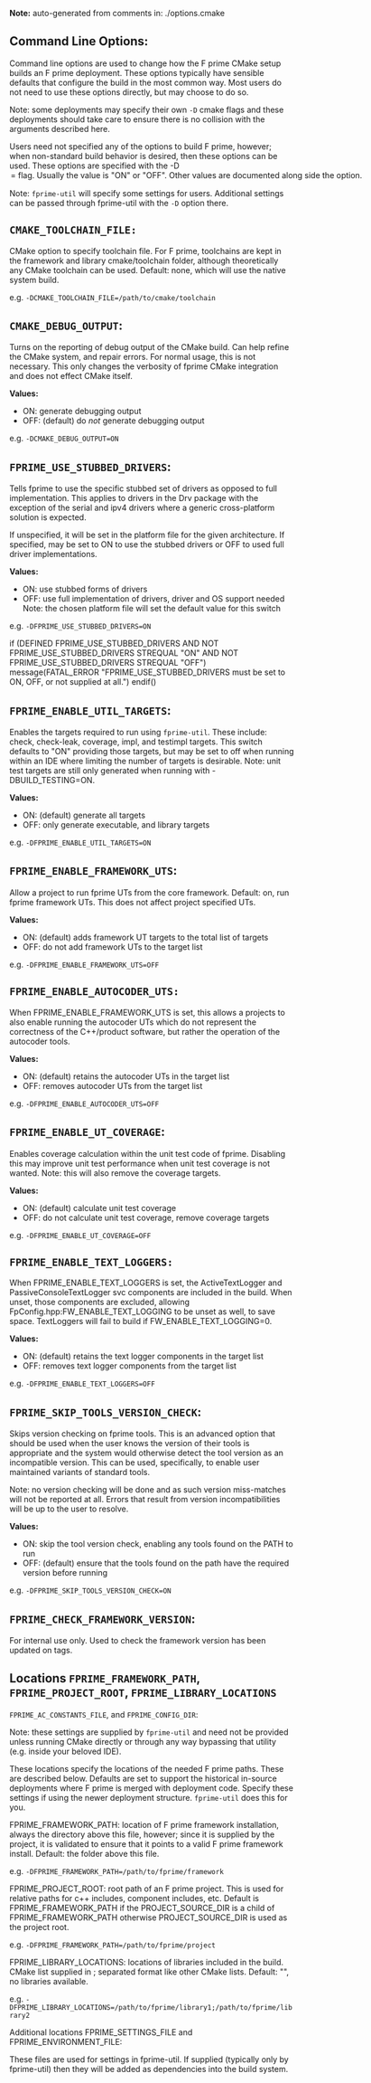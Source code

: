 **Note:** auto-generated from comments in: ./options.cmake

## Command Line Options:

Command line options are used to change how the F prime CMake setup builds an F prime deployment. These options
typically have sensible defaults that configure the build in the most common way.  Most users do not need to use these
options directly, but may choose to do so.

Note: some deployments may specify their own `-D` cmake flags and these deployments should take care to ensure there
is no collision with the arguments described here.

Users need not specified any of the options to build F prime, however; when non-standard build behavior is desired,
then these options can be used. These options are specified with the -D<OPTION>=<VALUE> flag. Usually the value is
"ON" or "OFF". Other values are documented along side the option.

Note: `fprime-util` will specify some settings for users. Additional settings can be passed through fprime-util with
the `-D` option there.



## `CMAKE_TOOLCHAIN_FILE:`

CMake option to specify toolchain file. For F prime, toolchains are kept in the framework and library cmake/toolchain
folder, although theoretically any CMake toolchain can be used. Default: none, which will use the native system build.

e.g. `-DCMAKE_TOOLCHAIN_FILE=/path/to/cmake/toolchain`


## `CMAKE_DEBUG_OUTPUT`:

Turns on the reporting of debug output of the CMake build. Can help refine the CMake system, and repair errors. For
normal usage, this is not necessary. This only changes the verbosity of fprime CMake integration and does not effect
CMake itself.

**Values:**
- ON: generate debugging output
- OFF: (default) do *not* generate debugging output

e.g. `-DCMAKE_DEBUG_OUTPUT=ON`


## `FPRIME_USE_STUBBED_DRIVERS`:

Tells fprime to use the specific stubbed set of drivers as opposed to full implementation. This applies to drivers in
the Drv package with the exception of the serial and ipv4 drivers where a generic cross-platform solution is expected.

If unspecified, it will be set in the platform file for the given architecture. If specified, may be set to ON to use
the stubbed drivers or OFF to used full driver implementations.

**Values:**
- ON: use stubbed forms of drivers
- OFF: use full implementation of drivers, driver and OS support needed
  Note: the chosen platform file will set the default value for this switch

e.g. `-DFPRIME_USE_STUBBED_DRIVERS=ON`

if (DEFINED FPRIME_USE_STUBBED_DRIVERS AND NOT FPRIME_USE_STUBBED_DRIVERS STREQUAL "ON" AND NOT FPRIME_USE_STUBBED_DRIVERS STREQUAL "OFF")
    message(FATAL_ERROR "FPRIME_USE_STUBBED_DRIVERS must be set to ON, OFF, or not supplied at all.")
endif()



## `FPRIME_ENABLE_UTIL_TARGETS`:

Enables the targets required to run using `fprime-util`.  These include: check, check-leak, coverage, impl, and
testimpl targets. This switch defaults to "ON" providing those targets, but may be set to off when running within an
IDE where limiting the number of targets is desirable. Note: unit test targets are still only generated when running
with -DBUILD_TESTING=ON.

**Values:**
- ON: (default) generate all targets
- OFF: only generate executable, and library targets

e.g. `-DFPRIME_ENABLE_UTIL_TARGETS=ON`


## `FPRIME_ENABLE_FRAMEWORK_UTS`:

Allow a project to run fprime UTs from the core framework. Default: on,  run fprime framework UTs. This
does not affect project specified UTs.

**Values:**
- ON: (default) adds framework UT targets to the total list of targets
- OFF: do not add framework UTs to the target list

e.g. `-DFPRIME_ENABLE_FRAMEWORK_UTS=OFF`


## `FPRIME_ENABLE_AUTOCODER_UTS:`

When FPRIME_ENABLE_FRAMEWORK_UTS is set, this allows a projects to also enable running the autocoder UTs which do not
represent the correctness of the C++/product software, but rather the operation of the autocoder tools.

**Values:**
- ON: (default) retains the autocoder UTs in the target list
- OFF: removes autocoder UTs from the target list

e.g. `-DFPRIME_ENABLE_AUTOCODER_UTS=OFF`


## `FPRIME_ENABLE_UT_COVERAGE`:

Enables coverage calculation within the unit test code of fprime. Disabling this may improve unit test performance when
unit test coverage is not wanted. Note: this will also remove the coverage targets.

**Values:**
- ON: (default) calculate unit test coverage
- OFF: do not calculate unit test coverage, remove coverage targets

e.g. `-DFPRIME_ENABLE_UT_COVERAGE=OFF`


## `FPRIME_ENABLE_TEXT_LOGGERS:`

When FPRIME_ENABLE_TEXT_LOGGERS is set, the ActiveTextLogger and PassiveConsoleTextLogger
svc components are included in the build. When unset, those components are excluded,
allowing FpConfig.hpp:FW_ENABLE_TEXT_LOGGING to be unset as well, to save space.
TextLoggers will fail to build if FW_ENABLE_TEXT_LOGGING=0.

**Values:**
- ON: (default) retains the text logger components in the target list
- OFF: removes text logger components from the target list

e.g. `-DFPRIME_ENABLE_TEXT_LOGGERS=OFF`


## `FPRIME_SKIP_TOOLS_VERSION_CHECK`:

Skips version checking on fprime tools. This is an advanced option that should be used when the user knows the version
of their tools is appropriate and the system would otherwise detect the tool version as an incompatible version. This
can be used, specifically, to enable user maintained variants of standard tools.

Note: no version checking will be done and as such version miss-matches will not be reported at all. Errors that
result from version incompatibilities will be up to the user to resolve.

**Values:**
- ON:  skip the tool version check, enabling any tools found on the PATH to run
- OFF: (default) ensure that the tools found on the path have the required version before running

e.g. `-DFPRIME_SKIP_TOOLS_VERSION_CHECK=ON`


## `FPRIME_CHECK_FRAMEWORK_VERSION`:

For internal use only.  Used to check the framework version has been updated on tags.


## Locations `FPRIME_FRAMEWORK_PATH`, `FPRIME_PROJECT_ROOT`, `FPRIME_LIBRARY_LOCATIONS`
`FPRIME_AC_CONSTANTS_FILE`, and `FPRIME_CONFIG_DIR`:

Note: these settings are supplied by `fprime-util` and need not be provided unless running CMake directly or through
any way bypassing that utility (e.g. inside your beloved IDE).

These locations specify the locations of the needed F prime paths. These are described below. Defaults are set to
support the historical in-source deployments where F prime is merged with deployment code. Specify these settings if
using the newer deployment structure. `fprime-util` does this for you.

FPRIME_FRAMEWORK_PATH: location of F prime framework installation, always the directory above this file, however;
since it is supplied by the project, it is validated to ensure that it points to a valid F prime framework install.
Default: the folder above this file.

e.g. `-DFPRIME_FRAMEWORK_PATH=/path/to/fprime/framework`

FPRIME_PROJECT_ROOT: root path of an F prime project. This is used for relative paths for c++ includes, component
includes, etc. Default is FPRIME_FRAMEWORK_PATH if the PROJECT_SOURCE_DIR is a child of FPRIME_FRAMEWORK_PATH
otherwise PROJECT_SOURCE_DIR is used as the project root.

e.g. `-DFPRIME_FRAMEWORK_PATH=/path/to/fprime/project`

FPRIME_LIBRARY_LOCATIONS: locations of libraries included in the build. CMake list supplied in ; separated format like
other CMake lists. Default: "", no libraries available.

e.g. `-DFPRIME_LIBRARY_LOCATIONS=/path/to/fprime/library1;/path/to/fprime/library2`

Additional locations FPRIME_SETTINGS_FILE and FPRIME_ENVIRONMENT_FILE:

These files are used for settings in fprime-util. If supplied (typically only by fprime-util) then
they will be added as dependencies into the build system.


